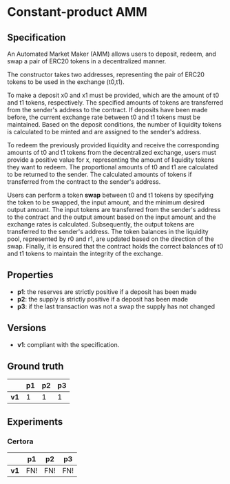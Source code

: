 
# Constant-product AMM
## Specification
An Automated Market Maker (AMM) allows users to deposit, redeem, and swap a pair of ERC20 tokens in a decentralized manner. 

 The constructor takes two addresses, representing the pair of ERC20 tokens to be used in the exchange (t0,t1). 

 To make a deposit x0 and x1 must be provided, which are the amount of t0 and t1 tokens, respectively. The specified amounts of tokens are transferred from the sender's address to the contract. If deposits have been made before, the current exchange rate between t0 and t1 tokens must be maintained. Based on the deposit conditions, the number of liquidity tokens is calculated to be minted and are assigned to the sender's address. 

 To redeem the previously provided liquidity and receive the corresponding amounts of t0 and t1 tokens from the decentralized exchange, users must provide a positive value for x, representing the amount of liquidity tokens they want to redeem. The proportional amounts of t0 and t1 are calculated to be returned to the sender. The calculated amounts of tokens if transferred from the contract to the sender's address. 

 Users can perform a token **swap** between t0 and t1 tokens by specifying the token to be swapped, the input amount, and the minimum desired output amount. The input tokens are transferred from the sender's address to the contract and the output amount based on the input amount and the exchange rates is calculated. Subsequently, the output tokens are transferred to the sender's address. The token balances in the liquidity pool, represented by r0 and r1, are updated based on the direction of the swap. Finally, it is ensured that the contract holds the correct balances of t0 and t1 tokens to maintain the integrity of the exchange.

## Properties
- **p1**: the reserves are strictly positive if a deposit has been made
- **p2**: the supply is strictly positive if a deposit has been made
- **p3**: if the last transaction was not a swap the supply has not changed

## Versions
- **v1**: compliant with the specification.

## Ground truth
|        | p1  | p2  | p3  |
|--------|-----|-----|-----|
| **v1** | 1   | 1   | 1   |


## Experiments

### Certora
|        | p1  | p2  | p3  |
|--------|-----|-----|-----|
| **v1** | FN! | FN! | FN! |